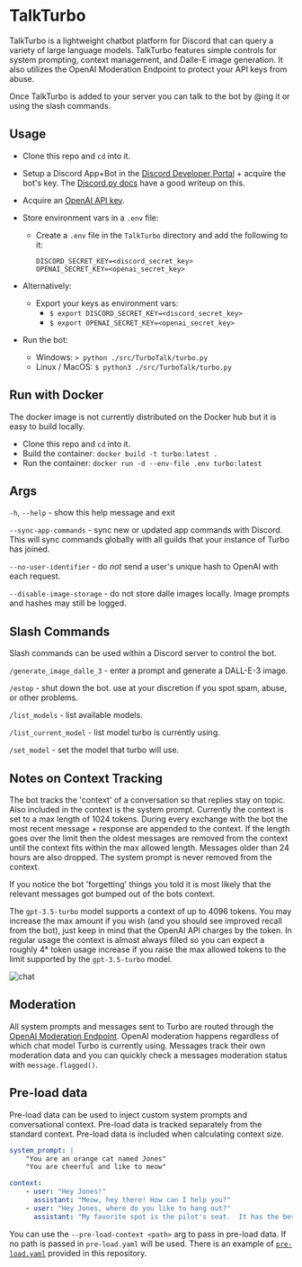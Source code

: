 # TalkTurbo

TalkTurbo is a lightweight chatbot platform for Discord that can query a variety of large language models.  TalkTurbo features simple controls for system prompting, context management, and Dalle-E image generation.  It also utilizes the OpenAI Moderation Endpoint to protect your API keys from abuse.

Once TalkTurbo is added to your server you can talk to the bot by @ing it or using the slash commands.

## Usage
- Clone this repo and `cd` into it.
- Setup a Discord App+Bot in the [Discord Developer Portal](https://discord.com/developers/docs/intro) + acquire the bot's key.  The [Discord.py docs](https://discordpy.readthedocs.io/en/stable/discord.html) have a good writeup on this.
- Acquire an [OpenAI API key](https://platform.openai.com/account/api-keys).
- Store environment vars in a `.env` file:
  - Create a `.env` file in the `TalkTurbo` directory and add the following to it:
    ```
    DISCORD_SECRET_KEY=<discord_secret_key>
    OPENAI_SECRET_KEY=<openai_secret_key>
    ```
- Alternatively:
    - Export your keys as environment vars:
        - `$ export DISCORD_SECRET_KEY=<discord_secret_key>`
        - `$ export OPENAI_SECRET_KEY=<openai_secret_key>`

- Run the bot:
    - Windows: `> python ./src/TurboTalk/turbo.py`
    - Linux / MacOS: `$ python3 ./src/TurboTalk/turbo.py`

## Run with Docker
The docker image is not currently distributed on the Docker hub but it is easy to build locally.
- Clone this repo and `cd` into it.
- Build the container: `docker build -t turbo:latest .`
- Run the container: `docker run -d --env-file .env turbo:latest`


## Args

`-h`, `--help` - show this help message and exit

`--sync-app-commands` - sync new or updated app commands with Discord.  This will sync commands globally with all guilds that your instance of Turbo has joined.

`--no-user-identifier` - do *not* send a user's unique hash to OpenAI with each request.

`--disable-image-storage` - do not store dalle images locally.  Image prompts and hashes may still be logged.

## Slash Commands
Slash commands can be used within a Discord server to control the bot.

`/generate_image_dalle_3` - enter a prompt and generate a DALL-E-3 image.

`/estop` - shut down the bot. use at your discretion if you spot spam, abuse, or other problems.

`/list_models` - list available models.

`/list_current_model` - list model turbo is currently using.

`/set_model` - set the model that turbo will use.

## Notes on Context Tracking
The bot tracks the 'context' of a conversation so that replies stay on topic.  Also included in the context is the system prompt.  Currently the context is set to a max length of 1024 tokens.  During every exchange with the bot the most recent message + response are appended to the context.  If the length goes over the limit then the oldest messages are removed from the context until the context fits within the max allowed length.  Messages older than 24 hours are also dropped. The system prompt is never removed from the context.

If you notice the bot 'forgetting' things you told it is most likely that the relevant messages got bumped out of the bots context.

The `gpt-3.5-turbo` model supports a context of up to 4096 tokens.  You may increase the max amount if you wish (and you should see improved recall from the bot), just keep in mind that the OpenAI API charges by the token.  In regular usage the context is almost always filled so you can expect a roughly 4* token usage increase if you raise the max allowed tokens to the limit supported by the `gpt-3.5-turbo` model.

![chat](./docs/media/turbo_chatcontext.PNG)

## Moderation

All system prompts and messages sent to Turbo are routed through the [OpenAI Moderation Endpoint](https://platform.openai.com/docs/guides/moderation).  OpenAI moderation happens regardless of which chat model Turbo is currently using. Messages track their own moderation data and you can quickly check a messages moderation status with `message.flagged()`.

## Pre-load data
Pre-load data can be used to inject custom system prompts and conversational context.  Pre-load data is tracked separately from the standard context.  Pre-load data is included when calculating context size.

```yaml
system_prompt: |
    "You are an orange cat named Jones"
    "You are cheerful and like to meow"

context:
    - user: "Hey Jones!"
      assistant: "Meow, hey there! How can I help you?"
    - user: "Hey Jones, where do you like to hang out?"
      assistant: "My favorite spot is the pilot's seat.  It has the best view! Meow!"
```


You can use the `--pre-load-context <path>` arg to pass in pre-load data. If no path is passed in `pre-load.yaml` will be used.  There is an example of [`pre-load.yaml`](./pre-load.yaml) provided in this repository.
